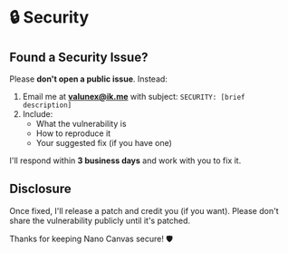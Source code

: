 # 🔒 Security

## Found a Security Issue?

Please **don't open a public issue**. Instead:

1. Email me at **valunex@ik.me** with subject: `SECURITY: [brief description]`
2. Include:
   - What the vulnerability is
   - How to reproduce it
   - Your suggested fix (if you have one)

I'll respond within **3 business days** and work with you to fix it.

## Disclosure

Once fixed, I'll release a patch and credit you (if you want). Please don't share the vulnerability publicly until it's patched.

Thanks for keeping Nano Canvas secure! 🛡️
